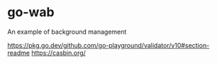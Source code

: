 # go-wab
An example of background management

https://pkg.go.dev/github.com/go-playground/validator/v10#section-readme
https://casbin.org/